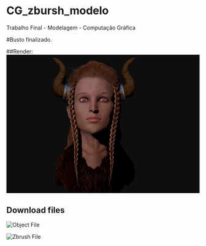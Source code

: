 # CG_zbursh_modelo
Trabalho Final - Modelagem - Computação Gráfica 

#Busto finalizado. 

##Render:
![Enfige Busto](ff.jpg)

## Download files

![Object File]()

![Zbrush File]()
